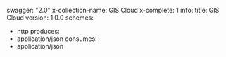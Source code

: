 swagger: "2.0"
x-collection-name: GIS Cloud
x-complete: 1
info:
  title: GIS Cloud
  version: 1.0.0
schemes:
- http
produces:
- application/json
consumes:
- application/json